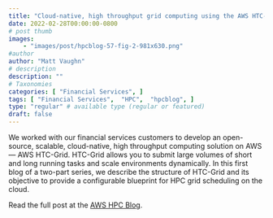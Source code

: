 ```yaml
---
title: "Cloud-native, high throughput grid computing using the AWS HTC-Grid solution"
date: 2022-02-28T00:00:00-0800
# post thumb
images:
    - "images/post/hpcblog-57-fig-2-981x630.png"
#author
author: "Matt Vaughn"
# description
description: ""
# Taxonomies
categories: [ "Financial Services", ]
tags: [ "Financial Services",  "HPC",  "hpcblog", ]
type: "regular" # available type (regular or featured)
draft: false
---
```


We worked with our financial services customers to develop an open-source, scalable, cloud-native, high throughput computing solution on AWS — AWS HTC-Grid. HTC-Grid allows you to submit large volumes of short and long running tasks and scale environments dynamically. In this first blog of a two-part series, we describe the structure of HTC-Grid and its objective to provide a configurable blueprint for HPC grid scheduling on the cloud.

Read the full post at the [AWS HPC Blog](https://aws.amazon.com/blogs/hpc/cloud-native-high-throughput-computing-with-aws-htc-grid/).
